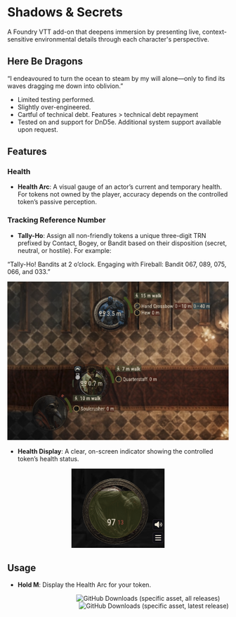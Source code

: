 # Shadows & Secrets

A Foundry VTT add-on that deepens immersion by presenting live, context-sensitive environmental details through each character's perspective.

## Here Be Dragons

“I endeavoured to turn the ocean to steam by my will alone—only to find its waves dragging me down into oblivion.”

- Limited testing performed.
- Slightly over-engineered.
- Cartful of technical debt. Features > technical debt repayment
- Tested on and support for DnD5e. Additional system support available upon request.

## Features

### Health
- **Health Arc**: A visual gauge of an actor’s current and temporary health. For tokens not owned by the player, accuracy depends on the controlled token’s passive perception.

### Tracking Reference Number
- **Tally-Ho**: Assign all non-friendly tokens a unique three-digit TRN prefixed by Contact, Bogey, or Bandit based on their disposition (secret, neutral, or hostile). For example:

“Tally-Ho! Bandits at 2 o’clock. Engaging with Fireball: Bandit 067, 089, 075, 066, and 033.”

<p align=center>
    <img alt="Health Arc" src="assets/images/documentation/health-arc.png" />
</p>

- **Health Display**: A clear, on-screen indicator showing the controlled token’s health status.

<p align=center>
    <img alt="Health Display" src="assets/images/documentation/health-display.png" />
</p>

## Usage
- **Hold M**: Display the Health Arc for your token.

<p align=right>
    <img  alt="GitHub Downloads (specific asset, all releases)" src="https://img.shields.io/github/downloads/stonedtroll/shadows-and-secrets/module.zip?style=for-the-badge&labelColor=2A2D34%26&color=8C2E2E">&nbsp;&nbsp;&nbsp;&nbsp;&nbsp;<img alt="GitHub Downloads (specific asset, latest release)" src="https://img.shields.io/github/downloads/stonedtroll/shadows-and-secrets/latest/module.zip?style=for-the-badge&labelColor=2A2D34&color=D97D26">
</p>


